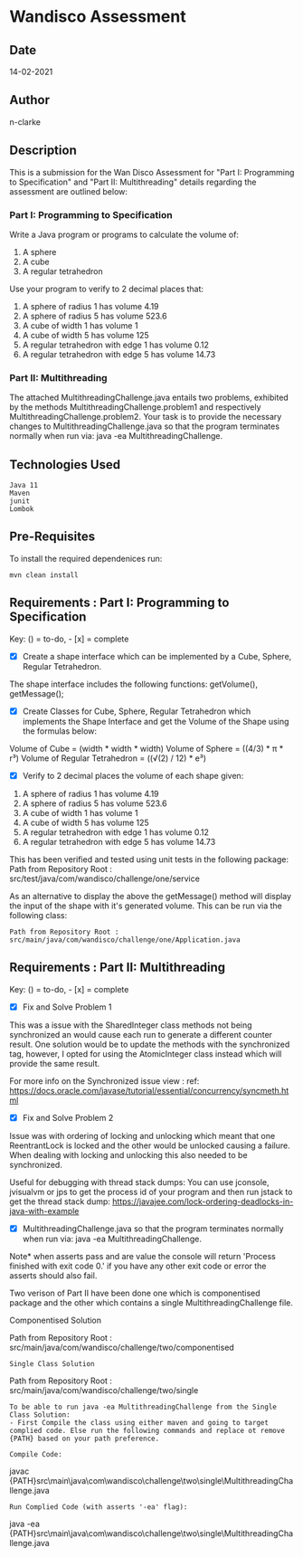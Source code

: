 # Wandisco Assessment

## Date

14-02-2021

## Author

n-clarke

## Description

This is a submission for the Wan Disco Assessment for "Part I: Programming to Specification" and "Part II: Multithreading" details regarding the assessment are outlined below:

### Part I: Programming to Specification

Write a Java program or programs to calculate the volume of:

1. A sphere
2. A cube
3. A regular tetrahedron

Use your program to verify to 2 decimal places that:

1. A sphere of radius 1 has volume 4.19
2. A sphere of radius 5 has volume 523.6
3. A cube of width 1 has volume 1
4. A cube of width 5 has volume 125
5. A regular tetrahedron with edge 1 has volume 0.12
6. A regular tetrahedron with edge 5 has volume 14.73

### Part II: Multithreading

The attached MultithreadingChallenge.java entails two problems, exhibited by the methods MultithreadingChallenge.problem1 and respectively MultithreadingChallenge.problem2. Your task is to provide the necessary changes to MultithreadingChallenge.java so that the program terminates normally when run via: java -ea MultithreadingChallenge.

## Technologies Used
```
Java 11
Maven 
junit
Lombok
```
## Pre-Requisites

To install the required dependenices run:
```
mvn clean install
```
## Requirements : Part I: Programming to Specification

Key: () = to-do, - [x] = complete

- [x] Create a shape interface which can be implemented by a Cube, Sphere, Regular Tetrahedron.

The shape interface includes the following functions: getVolume(), getMessage();

- [x] Create Classes for Cube, Sphere, Regular Tetrahedron which implements the Shape Interface and get the Volume of the Shape using the formulas below:

Volume of Cube = (width * width * width)
Volume of Sphere = ((4/3) * π * r³)
Volume of Regular Tetrahedron = ((√(2) / 12) * e³)

- [x] Verify to 2 decimal places the volume of each shape given:
1. A sphere of radius 1 has volume 4.19
2. A sphere of radius 5 has volume 523.6
3. A cube of width 1 has volume 1
4. A cube of width 5 has volume 125
5. A regular tetrahedron with edge 1 has volume 0.12
6. A regular tetrahedron with edge 5 has volume 14.73

This has been verified and tested using unit tests in the following package:
Path from Repository Root : src/test/java/com/wandisco/challenge/one/service

As an alternative to display the above the getMessage() method will display the input of the shape with it's generated volume. This can be run via the following class:
```
Path from Repository Root : src/main/java/com/wandisco/challenge/one/Application.java
```
## Requirements : Part II: Multithreading

Key: () = to-do, - [x] = complete

- [x] Fix and Solve Problem 1

This was a issue with the SharedInteger class methods not being synchronized an would cause each run to generate a different counter result. One solution would be to update the methods with the synchronized tag, however, I opted for using the AtomicInteger class instead which will provide the same result. 

For more info on the Synchronized issue view : ref: https://docs.oracle.com/javase/tutorial/essential/concurrency/syncmeth.html

- [x] Fix and Solve Problem 2

Issue was with ordering of locking and unlocking which meant that one ReentrantLock is locked and the other would be unlocked causing a failure.  When dealing with locking and unlocking this also needed to be synchronized.

Useful for debugging with thread stack dumps:
You can use jconsole, jvisualvm or jps to get the process id of your program and then run jstack <process-id> to get the thread stack dump: https://javajee.com/lock-ordering-deadlocks-in-java-with-example

- [x] MultithreadingChallenge.java so that the program terminates normally when run via: java -ea MultithreadingChallenge.

Note* when asserts pass and are value the console will return 'Process finished with exit code 0.' if you have any other exit code or error the asserts should also fail.

Two verison of Part II have been done one which is componentised package and the other which contains a single MultithreadingChallenge file.

Componentised Solution

Path from Repository Root : src/main/java/com/wandisco/challenge/two/componentised
```
Single Class Solution
```
Path from Repository Root : src/main/java/com/wandisco/challenge/two/single
```
To be able to run java -ea MultithreadingChallenge from the Single Class Solution:
- First Compile the class using either maven and going to target complied code. Else run the following commands and replace ot remove {PATH} based on your path preference.

Compile Code:
```
javac {PATH}src\main\java\com\wandisco\challenge\two\single\MultithreadingChallenge.java
```
Run Complied Code (with asserts '-ea' flag):
```
java -ea {PATH}src\main\java\com\wandisco\challenge\two\single\MultithreadingChallenge.java
```
